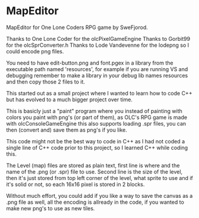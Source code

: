 # MapEditor
MapEditor for One Lone Coders RPG game by SweFjorod.

Thanks to One Lone Coder for the olcPixelGameEngine
Thanks to Gorbit99 for the olcSprConverter.h
Thanks to Lode Vandevenne for the lodepng so I could encode png files.

You need to have edit-button.png and font.pgex in a library from the executable path named
'resources', for example if you are running VS and debugging remember to make a 
library in your debug lib names resources and then copy those 2 files to it.

This started out as a small project where I wanted to learn how to code C++ but has evolved
to a much bigger project over time.

This is basicly just a "paint" program where you instead of painting with colors you paint
with png's (or part of them), as OLC's RPG game is made with olcConsoleGameEngine this 
also supports loading .spr files, you can then (convert and) save them as png's if you like.

This code might not be the best way to code in C++ as I had not coded a single line of C++
code prior to this project, so I learned C++ while coding this.

The Level (map) files are stored as plain text, first line is where and the name of the
.png (or .spr) file to use. Second line is the size of the level, then it's just stored
from top left corner of the level, what sprite to use and if it's solid or not, so each
16x16 pixel is stored in 2 blocks.

Without much effort, you could add if you like a way to save the canvas as a .png file as
well, all the encoding is allready in the code, if you wanted to make new png's to use
as new tiles.
